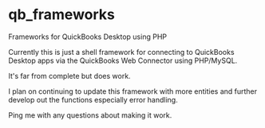 qb_frameworks
=============

Frameworks for QuickBooks Desktop using PHP

Currently this is just a shell framework for connecting to QuickBooks Desktop apps via the QuickBooks Web Connector using PHP/MySQL.

It's far from complete but does work.

I plan on continuing to update this framework with more entities and further develop out the functions especially error handling.

Ping me with any questions about making it work.
